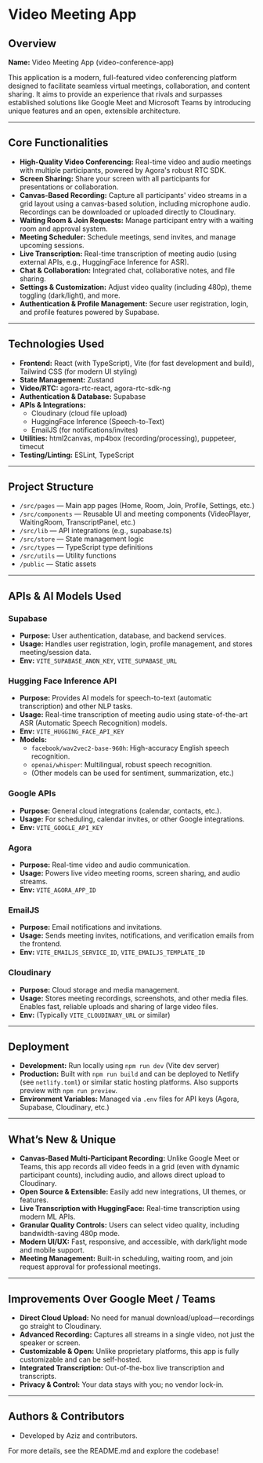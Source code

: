 # Video Meeting App

## Overview

**Name:** Video Meeting App (video-conference-app)

This application is a modern, full-featured video conferencing platform designed to facilitate seamless virtual meetings, collaboration, and content sharing. It aims to provide an experience that rivals and surpasses established solutions like Google Meet and Microsoft Teams by introducing unique features and an open, extensible architecture.

---

## Core Functionalities
- **High-Quality Video Conferencing:** Real-time video and audio meetings with multiple participants, powered by Agora's robust RTC SDK.
- **Screen Sharing:** Share your screen with all participants for presentations or collaboration.
- **Canvas-Based Recording:** Capture all participants' video streams in a grid layout using a canvas-based solution, including microphone audio. Recordings can be downloaded or uploaded directly to Cloudinary.
- **Waiting Room & Join Requests:** Manage participant entry with a waiting room and approval system.
- **Meeting Scheduler:** Schedule meetings, send invites, and manage upcoming sessions.
- **Live Transcription:** Real-time transcription of meeting audio (using external APIs, e.g., HuggingFace Inference for ASR).
- **Chat & Collaboration:** Integrated chat, collaborative notes, and file sharing.
- **Settings & Customization:** Adjust video quality (including 480p), theme toggling (dark/light), and more.
- **Authentication & Profile Management:** Secure user registration, login, and profile features powered by Supabase.

---

## Technologies Used
- **Frontend:** React (with TypeScript), Vite (for fast development and build), Tailwind CSS (for modern UI styling)
- **State Management:** Zustand
- **Video/RTC:** agora-rtc-react, agora-rtc-sdk-ng
- **Authentication & Database:** Supabase
- **APIs & Integrations:**
  - Cloudinary (cloud file upload)
  - HuggingFace Inference (Speech-to-Text)
  - EmailJS (for notifications/invites)
- **Utilities:** html2canvas, mp4box (recording/processing), puppeteer, timecut
- **Testing/Linting:** ESLint, TypeScript

---

## Project Structure
- `/src/pages` — Main app pages (Home, Room, Join, Profile, Settings, etc.)
- `/src/components` — Reusable UI and meeting components (VideoPlayer, WaitingRoom, TranscriptPanel, etc.)
- `/src/lib` — API integrations (e.g., supabase.ts)
- `/src/store` — State management logic
- `/src/types` — TypeScript type definitions
- `/src/utils` — Utility functions
- `/public` — Static assets

---

## APIs & AI Models Used

### Supabase
- **Purpose:** User authentication, database, and backend services.
- **Usage:** Handles user registration, login, profile management, and stores meeting/session data.
- **Env:** `VITE_SUPABASE_ANON_KEY`, `VITE_SUPABASE_URL`

### Hugging Face Inference API
- **Purpose:** Provides AI models for speech-to-text (automatic transcription) and other NLP tasks.
- **Usage:** Real-time transcription of meeting audio using state-of-the-art ASR (Automatic Speech Recognition) models.
- **Env:** `VITE_HUGGING_FACE_API_KEY`
- **Models:**
  - `facebook/wav2vec2-base-960h`: High-accuracy English speech recognition.
  - `openai/whisper`: Multilingual, robust speech recognition.
  - (Other models can be used for sentiment, summarization, etc.)

### Google APIs
- **Purpose:** General cloud integrations (calendar, contacts, etc.).
- **Usage:** For scheduling, calendar invites, or other Google integrations.
- **Env:** `VITE_GOOGLE_API_KEY`

### Agora
- **Purpose:** Real-time video and audio communication.
- **Usage:** Powers live video meeting rooms, screen sharing, and audio streams.
- **Env:** `VITE_AGORA_APP_ID`

### EmailJS
- **Purpose:** Email notifications and invitations.
- **Usage:** Sends meeting invites, notifications, and verification emails from the frontend.
- **Env:** `VITE_EMAILJS_SERVICE_ID`, `VITE_EMAILJS_TEMPLATE_ID`

### Cloudinary
- **Purpose:** Cloud storage and media management.
- **Usage:** Stores meeting recordings, screenshots, and other media files. Enables fast, reliable uploads and sharing of large video files.
- **Env:** (Typically `VITE_CLOUDINARY_URL` or similar)

---

## Deployment
- **Development:** Run locally using `npm run dev` (Vite dev server)
- **Production:** Built with `npm run build` and can be deployed to Netlify (see `netlify.toml`) or similar static hosting platforms. Also supports preview with `npm run preview`.
- **Environment Variables:** Managed via `.env` files for API keys (Agora, Supabase, Cloudinary, etc.)

---

## What’s New & Unique
- **Canvas-Based Multi-Participant Recording:** Unlike Google Meet or Teams, this app records all video feeds in a grid (even with dynamic participant counts), including audio, and allows direct upload to Cloudinary.
- **Open Source & Extensible:** Easily add new integrations, UI themes, or features.
- **Live Transcription with HuggingFace:** Real-time transcription using modern ML APIs.
- **Granular Quality Controls:** Users can select video quality, including bandwidth-saving 480p mode.
- **Modern UI/UX:** Fast, responsive, and accessible, with dark/light mode and mobile support.
- **Meeting Management:** Built-in scheduling, waiting room, and join request approval for professional meetings.

---

## Improvements Over Google Meet / Teams
- **Direct Cloud Upload:** No need for manual download/upload—recordings go straight to Cloudinary.
- **Advanced Recording:** Captures all streams in a single video, not just the speaker or screen.
- **Customizable & Open:** Unlike proprietary platforms, this app is fully customizable and can be self-hosted.
- **Integrated Transcription:** Out-of-the-box live transcription and transcripts.
- **Privacy & Control:** Your data stays with you; no vendor lock-in.

---

## Authors & Contributors
- Developed by Aziz and contributors.

For more details, see the README.md and explore the codebase!
